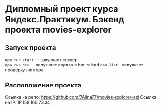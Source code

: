 # Дипломный проект курса Яндекс.Практикум. Бэкенд проекта movies-explorer

## Запуск проекта

`npm run start` — запускает сервер   
`npm run dev` — запускает сервер с hot-reload
`npm lint` - запускает проверку линтера

## Расположение проекта

Ссылка на репо: https://github.com/7Alina77/movies-explorer-api
Ссылка на IP: 
IP 158.160.73.34
